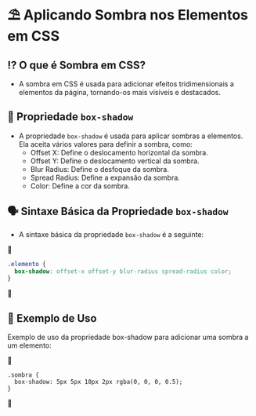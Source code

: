 # ⛱ Aplicando Sombra nos Elementos em CSS

## ⁉ O que é Sombra em CSS?
- A sombra em CSS é usada para adicionar efeitos tridimensionais a elementos da página, tornando-os mais visíveis e destacados.

## 🧩 Propriedade `box-shadow`
- A propriedade `box-shadow` é usada para aplicar sombras a elementos. Ela aceita vários valores para definir a sombra, como:
  - Offset X: Define o deslocamento horizontal da sombra.
  - Offset Y: Define o deslocamento vertical da sombra.
  - Blur Radius: Define o desfoque da sombra.
  - Spread Radius: Define a expansão da sombra.
  - Color: Define a cor da sombra.

## 🗣 Sintaxe Básica da Propriedade `box-shadow`
- A sintaxe básica da propriedade `box-shadow` é a seguinte:

📌
  ```css
  .elemento {
    box-shadow: offset-x offset-y blur-radius spread-radius color;
  }
   ```
📌

## 🚀 Exemplo de Uso
Exemplo de uso da propriedade box-shadow para adicionar uma sombra a um elemento:


📌
```
.sombra {
  box-shadow: 5px 5px 10px 2px rgba(0, 0, 0, 0.5);
}
```
📌
